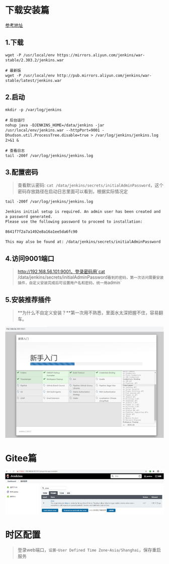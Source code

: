 # 下载安装篇

[参考地址]([https://minalz.cn/#/soft/jenkins%E5%AE%89%E8%A3%85](https://minalz.cn/#/soft/jenkins安装))

## 1.下载

```shell
wget -P /usr/local/env https://mirrors.aliyun.com/jenkins/war-stable/2.303.2/jenkins.war

# 最新版
wget -P /usr/local/env http://pub.mirrors.aliyun.com/jenkins/war-stable/latest/jenkins.war
```

## 2.启动

```shell
mkdir -p /var/log/jenkins

# 后台运行
nohup java -DJENKINS_HOME=/data/jenkins -jar /usr/local/env/jenkins.war --httpPort=9001 -Dhudson.util.ProcessTree.disable=true > /var/log/jenkins/jenkins.log 2>&1 &

# 查看日志
tail -200f /var/log/jenkins/jenkins.log
```

## 3.配置密码

> 查看默认密码: `cat /data/jenkins/secrets/initialAdminPassword`，这个密码存放路径在启动日志里面可以看到，根据实际情况定

```
tail -200f /var/log/jenkins/jenkins.log

Jenkins initial setup is required. An admin user has been created and a password generated.
Please use the following password to proceed to installation:

8641f7f2a7a1492e8a16a1ee5da6fc90

This may also be found at: /data/jenkins/secrets/initialAdminPassword
```

## 4.访问9001端口

> http://192.168.56.101:9001，登录密码用`cat /data/jenkins/secrets/initialAdminPassword`看到的密码，第一次访问需要安装插件，自定义安装完成后可设置用户名和密码，统一用`admin`

## 5.安装推荐插件

> **为什么不自定义安装？**第一次用不熟悉，里面水太深把握不住，容易翻车。

![](.\install_img\install_plugins.png)



# Gitee篇

![](.\install_img\gitee_plugin.png)









# 时区配置

> 登录web端口，`设置`-`User Defined Time Zone`-`Asia/Shanghai`，保存重启服务

